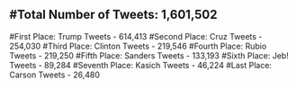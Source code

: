 #Total Number of Tweets: 1,601,502 
---
#First Place: Trump Tweets - 614,413
#Second Place: Cruz Tweets - 254,030
#Third Place: Clinton Tweets - 219,546
#Fourth Place: Rubio Tweets - 219,250
#Fifth Place: Sanders Tweets - 133,193
#Sixth Place: Jeb! Tweets - 89,284
#Seventh Place: Kasich Tweets - 46,224
#Last Place: Carson Tweets - 26,480
